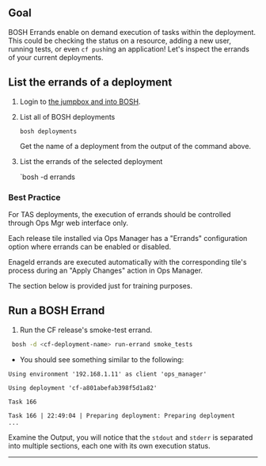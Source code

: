 ## Goal

BOSH Errands enable on demand execution of tasks within the deployment. This could be checking the status on a resource, adding a new user, running tests, or even `cf push`ing an application! Let's inspect the errands of your current deployments.

## List the errands of a deployment

1. Login to [the jumpbox and into BOSH](/demos/00_lab-connect/).

2. List all of BOSH deployments  
  
   `bosh deployments`   
  
   Get the name of a deployment from the output of the command above.

3. List the errands of the selected deployment  
   
   `bosh -d <deployment-name> errands


### Best Practice

For TAS deployments, the execution of errands should be controlled through Ops Mgr web interface only.

Each release tile installed via Ops Manager has a "Errands" configuration option where errands can be enabled or disabled.

Enageld errands are executed automatically with the corresponding tile's process during an "Apply Changes" action in Ops Manager.

The section below is provided just for training purposes.


## Run a BOSH Errand

1. Run the CF release's smoke-test errand.

  ```bash
   bosh -d <cf-deployment-name> run-errand smoke_tests
  ```

  - You should see something similar to the following:
```
Using environment '192.168.1.11' as client 'ops_manager'

Using deployment 'cf-a801abefab398f5d1a82'

Task 166

Task 166 | 22:49:04 | Preparing deployment: Preparing deployment
...
```

Examine the Output, you will notice that the  `stdout` and `stderr` is separated into multiple sections, each one with its own execution status.

---